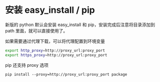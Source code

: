 # 安装 easy_install / pip
新版的 python 默认会安装 easy_install 和 pip，安装完成后注意将目录添加到 path 里面，就可以直接使用了。

如果需要通过代理下载，可以将代理配置到环境变量
```bash
export http_proxy=http://proxy_url:proxy_port
export https_proxy=http://proxy_url:proxy_port
```
pip 还支持 proxy 选项
```
pip install --proxy=http://proxy_url:proxy_port package
```
